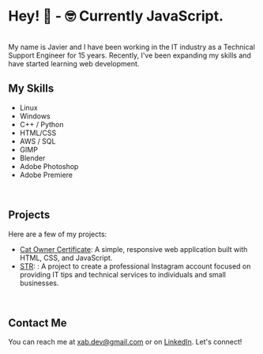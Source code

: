 
# Hey! 👋 - 🤓 Currently JavaScript.
<br>
My name is Javier and I have been working in the IT industry as a Technical Support Engineer for 15 years. Recently, I've been expanding my skills and have started learning web development.

<br>

## My Skills

- Linux
- Windows
- C++ / Python
- HTML/CSS
- AWS / SQL
- GIMP
- Blender
- Adobe Photoshop
- Adobe Premiere

<br>

## Projects

Here are a few of my projects:

- [Cat Owner Certificate](https://xabdev.github.io): A simple, responsive web application built with HTML, CSS, and JavaScript.
- [STR](https://www.instagram.com/st.reboot/): : A project to create a professional Instagram account focused on providing IT tips and technical services to individuals and small businesses.

<br>

## Contact Me

You can reach me at xab.dev@gmail.com or on [LinkedIn][def]. Let's connect!


[def]: https://www.linkedin.com/in/javier-salcedo-68b5671a8/
